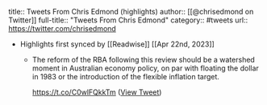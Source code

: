 title:: Tweets From Chris Edmond (highlights)
author:: [[@chrisedmond on Twitter]]
full-title:: "Tweets From Chris Edmond"
category:: #tweets
url:: https://twitter.com/chrisedmond

- Highlights first synced by [[Readwise]] [[Apr 22nd, 2023]]
	- The reform of the RBA following this review should be a watershed moment in Australian economy policy, on par with floating the dollar in 1983 or the introduction of the flexible inflation target. 
	  
	  https://t.co/C0wlFQkkTm ([View Tweet](https://twitter.com/chrisedmond/status/1648856361114165250))